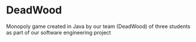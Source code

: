 # DeadWood
Monopoly game created in Java by our team (DeadWood) of three students as part of our software engineering project

